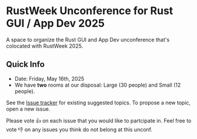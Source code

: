 # RustWeek Unconference for Rust GUI / App Dev 2025
A space to organize the Rust GUI and App Dev unconference that's colocated with RustWeek 2025.

## Quick Info
* Date: Friday, May 16th, 2025
* We have **two** rooms at our disposal: Large (30 people) and Small (12 people).

See the [Issue tracker](https://github.com/areweappyet/unconf-rustweek-2025/issues) for existing suggested topics. To propose a new topic, open a new issue.

Please vote 👍 on each issue that you would like to partcipate in. Feel free to vote 👎 on any issues you think do not belong at this unconf.

